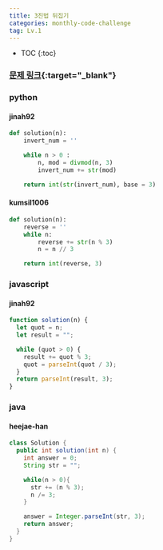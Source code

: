 ```yaml
---
title: 3진법 뒤집기
categories: monthly-code-challenge
tag: Lv.1
---
```


- TOC
  {:toc}

### [문제 링크](https://programmers.co.kr/learn/courses/30/lessons/68935){:target="\_blank"}

### python

#### jinah92

```python
def solution(n):
    invert_num = ''

    while n > 0 :
        n, mod = divmod(n, 3)
        invert_num += str(mod)

    return int(str(invert_num), base = 3)
```

#### kumsil1006

```python
def solution(n):
    reverse = ''
    while n:
        reverse += str(n % 3)
        n = n // 3

    return int(reverse, 3)
```

### javascript

#### jinah92

```javascript
function solution(n) {
  let quot = n;
  let result = "";

  while (quot > 0) {
    result += quot % 3;
    quot = parseInt(quot / 3);
  }
  return parseInt(result, 3);
}
```

### java

#### heejae-han

```java
class Solution {
  public int solution(int n) {
    int answer = 0;
    String str = "";

    while(n > 0){
      str += (n % 3);
      n /= 3;
    }

    answer = Integer.parseInt(str, 3);
    return answer;
  }
}
```
